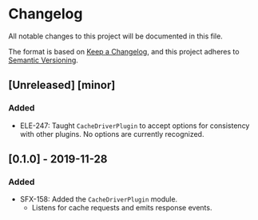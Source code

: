 # Changelog
All notable changes to this project will be documented in this file.

The format is based on [Keep a Changelog](https://keepachangelog.com/en/1.0.0/),
and this project adheres to [Semantic Versioning](https://semver.org/spec/v2.0.0.html).

## [Unreleased] [minor]
### Added
- ELE-247: Taught `CacheDriverPlugin` to accept options for consistency with other plugins.
  No options are currently recognized.

## [0.1.0] - 2019-11-28
### Added
- SFX-158: Added the `CacheDriverPlugin` module.
  - Listens for cache requests and emits response events.
